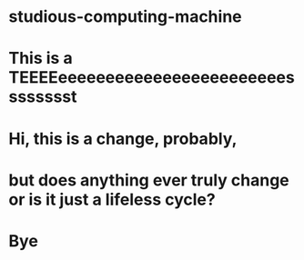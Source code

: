 # studious-computing-machine
# This is a TEEEEeeeeeeeeeeeeeeeeeeeeeeeesssssssst
# Hi, this is a change, probably,
# but does anything ever truly change or is it just a lifeless cycle?
# Bye
